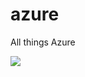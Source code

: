 # azure
All things Azure
<p><a href="https://portal.azure.com/#create/Microsoft.Template/uri/https%3A%2F%2Fraw.githubusercontent.com%2Fmegatronlabs%2Fazure%2Fmaster%2Fprod-palo4interface-vm-ha-pair.json" rel="nofollow"><img src="https://camo.githubusercontent.com/9285dd3998997a0835869065bb15e5d500475034/687474703a2f2f617a7572656465706c6f792e6e65742f6465706c6f79627574746f6e2e706e67" data-canonical-src="http://azuredeploy.net/deploybutton.png" style="max-width:100%;"></a></p>
<p>
